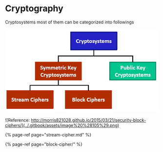 # Cryptography

Cryptosystems most of them can be categorized into followings

![](../.gitbook/assets/image%20%2892%29.png)



![Reference: http://morris821028.github.io/2015/03/21/security-block-ciphers/](../.gitbook/assets/image%20%28105%29.png)

{% page-ref page="stream-cipher.md" %}

{% page-ref page="block-cipher/" %}

